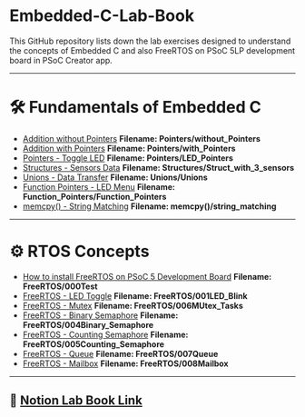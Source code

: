 # Embedded-C-Lab-Book
This GitHub repository lists down the lab exercises designed to understand the concepts of Embedded C and also FreeRTOS on PSoC 5LP development board in PSoC Creator app.

---

# 🛠️ Fundamentals of Embedded C

- [Addition without Pointers](Pointers/without_Pointers.cydsn)
  **Filename: Pointers/without_Pointers**
- [Addition with Pointers](Pointers/with_Pointers.cydsn)
  **Filename: Pointers/with_Pointers**
- [Pointers - Toggle LED](Pointers/LED_Pointers.cydsn)
  **Filename: Pointers/LED_Pointers**
- [Structures - Sensors Data](Structures/Struct_with_3_sensors.cydsn)
  **Filename: Structures/Struct_with_3_sensors**
- [Unions - Data Transfer](Unions/Unions.cydsn)
  **Filename: Unions/Unions**
- [Function Pointers - LED Menu](Function_Pointers/Function_Pointers.cydsn)
  **Filename: Function_Pointers/Function_Pointers**
- [memcpy() - String Matching](memcpy()/string_matching.cydsn)
  **Filename: memcpy()/string_matching**

---

# ⚙️ RTOS Concepts

- [How to install FreeRTOS on PSoC 5 Development Board](FreeRTOS/000Test.cydsn)
  **Filename: FreeRTOS/000Test**
- [FreeRTOS - LED Toggle](FreeRTOS/001LED_Blink.cydsn)
  **Filename: FreeRTOS/001LED_Blink**
- [FreeRTOS - Mutex](FreeRTOS/006Mutex_Tasks.cydsn)
  **Filename: FreeRTOS/006MUtex_Tasks**
- [FreeRTOS - Binary Semaphore](FreeRTOS/004Binary_Semaphore.cydsn)
  **Filename: FreeRTOS/004Binary_Semaphore**
- [FreeRTOS - Counting Semaphore](FreeRTOS/005Counting_Semaphore.cydsn)
  **Filename: FreeRTOS/005Counting_Semaphore**
- [FreeRTOS - Queue](FreeRTOS/007Queue.cydsn)
  **Filename: FreeRTOS/007Queue**
- [FreeRTOS - Mailbox](FreeRTOS/008Mailbox.cydsn)
  **Filename: FreeRTOS/008Mailbox**

---

## 🔗 [Notion Lab Book Link](https://www.notion.so/kurianpolachan/Karthik-Embedded-C-Lab-Book-206d051c359e8071b04fdf94f377bcd1?source=copy_link)

